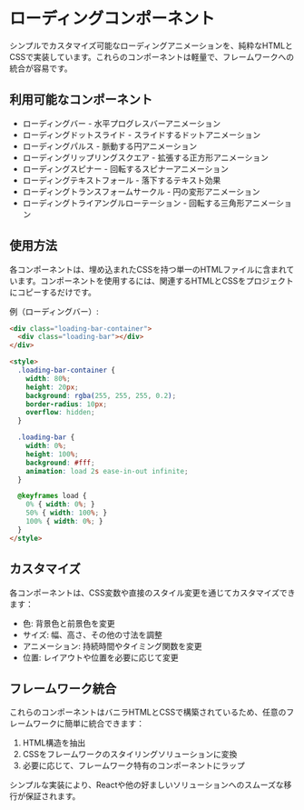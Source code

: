 # ローディングコンポーネント

シンプルでカスタマイズ可能なローディングアニメーションを、純粋なHTMLとCSSで実装しています。これらのコンポーネントは軽量で、フレームワークへの統合が容易です。

## 利用可能なコンポーネント

- ローディングバー - 水平プログレスバーアニメーション
- ローディングドットスライド - スライドするドットアニメーション
- ローディングパルス - 脈動する円アニメーション
- ローディングリップリングスクエア - 拡張する正方形アニメーション
- ローディングスピナー - 回転するスピナーアニメーション
- ローディングテキストフォール - 落下するテキスト効果
- ローディングトランスフォームサークル - 円の変形アニメーション
- ローディングトライアングルローテーション - 回転する三角形アニメーション

## 使用方法

各コンポーネントは、埋め込まれたCSSを持つ単一のHTMLファイルに含まれています。コンポーネントを使用するには、関連するHTMLとCSSをプロジェクトにコピーするだけです。

例（ローディングバー）:

```html
<div class="loading-bar-container">
  <div class="loading-bar"></div>
</div>

<style>
  .loading-bar-container {
    width: 80%;
    height: 20px;
    background: rgba(255, 255, 255, 0.2);
    border-radius: 10px;
    overflow: hidden;
  }

  .loading-bar {
    width: 0%;
    height: 100%;
    background: #fff;
    animation: load 2s ease-in-out infinite;
  }

  @keyframes load {
    0% { width: 0%; }
    50% { width: 100%; }
    100% { width: 0%; }
  }
</style>
```

## カスタマイズ

各コンポーネントは、CSS変数や直接のスタイル変更を通じてカスタマイズできます：

- 色: 背景色と前景色を変更
- サイズ: 幅、高さ、その他の寸法を調整
- アニメーション: 持続時間やタイミング関数を変更
- 位置: レイアウトや位置を必要に応じて変更

## フレームワーク統合

これらのコンポーネントはバニラHTMLとCSSで構築されているため、任意のフレームワークに簡単に統合できます：

1. HTML構造を抽出
2. CSSをフレームワークのスタイリングソリューションに変換
3. 必要に応じて、フレームワーク特有のコンポーネントにラップ

シンプルな実装により、Reactや他の好ましいソリューションへのスムーズな移行が保証されます。

